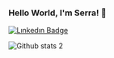 ### Hello World, I'm Serra! 👋

<!--
**serranuraran/serranuraran** is a ✨ _special_ ✨ repository because its `README.md` (this file) appears on your GitHub profile.

Here are some ideas to get you started:

- 🔭 I’m currently working on ...
- 🌱 I’m currently learning ...
- 👯 I’m looking to collaborate on ...
- 🤔 I’m looking for help with ...
- 💬 Ask me about ...
- 📫 How to reach me: serranuraran@gmail.com
- 😄 Pronouns:  she/her
- ⚡ Fun fact: ...
-->

[![Lınkedın Badge](https://img.shields.io/badge/-Lınkedın-C13584?style=flat-quare&labelColor=C13584&logo=lınkedın&logoColor=white&link=link)]([link](https://www.linkedin.com/in/serranur-aran-02bb40206/)) 

![Github stats 2](https://github-readme-stats.vercel.app/api?username=serranuraran&show_icons=true&theme=radical)
